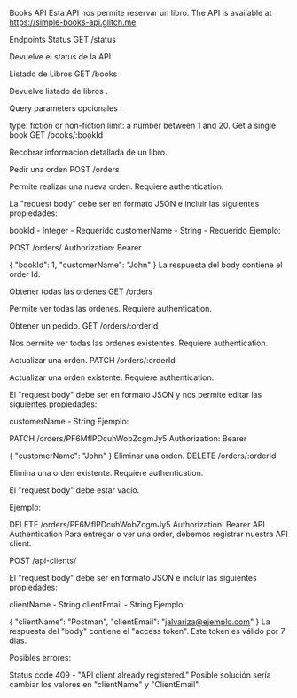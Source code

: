 Books API
Esta API nos permite reservar un libro.
The API is available at https://simple-books-api.glitch.me

Endpoints
Status
GET /status

Devuelve el status de la API.

Listado de Libros
GET /books

Devuelve listado de libros .

Query parameters opcionales :

type: fiction or non-fiction
limit: a number between 1 and 20.
Get a single book
GET /books/:bookId

Recobrar informacion detallada de un libro.

Pedir una orden
POST /orders

Permite realizar una nueva orden. Requiere authentication.

La "request body" debe ser en formato JSON e incluir las siguientes propiedades:

bookId - Integer - Requerido
customerName - String - Requerido
Ejemplo:

POST /orders/
Authorization: Bearer <YOUR TOKEN>

{
  "bookId": 1,
  "customerName": "John"
}
La respuesta del body contiene el order Id.

Obtener todas las ordenes
GET /orders

Permite ver todas las ordenes. Requiere authentication.

Obtener un pedido.
GET /orders/:orderId

Nos permite ver todas las ordenes existentes. Requiere authentication.

Actualizar una orden.
PATCH /orders/:orderId

Actualizar una orden existente. Requiere authentication.

El "request body" debe ser en formato JSON y nos permite editar las siguientes propiedades:

customerName - String
Ejemplo:

PATCH /orders/PF6MflPDcuhWobZcgmJy5
Authorization: Bearer <YOUR TOKEN>

{
  "customerName": "John"
}
Eliminar una orden.
DELETE /orders/:orderId

Elimina una orden existente. Requiere authentication.

El "request body" debe estar vacío.

Ejemplo:

DELETE /orders/PF6MflPDcuhWobZcgmJy5
Authorization: Bearer <YOUR TOKEN>
API Authentication
Para entregar o ver una order, debemos registrar nuestra API client.

POST /api-clients/

El "request body" debe ser en formato JSON e incluir las siguientes propiedades:

clientName - String
clientEmail - String
Ejemplo:

{
   "clientName": "Postman",
   "clientEmail": "jalvariza@ejemplo.com"
}
La respuesta del "body" contiene el "access token". Este token es válido por 7 dias.

Posibles errores:

Status code 409 - "API client already registered." Posible solución sería cambiar los valores en "clientName" y "ClientEmail".
